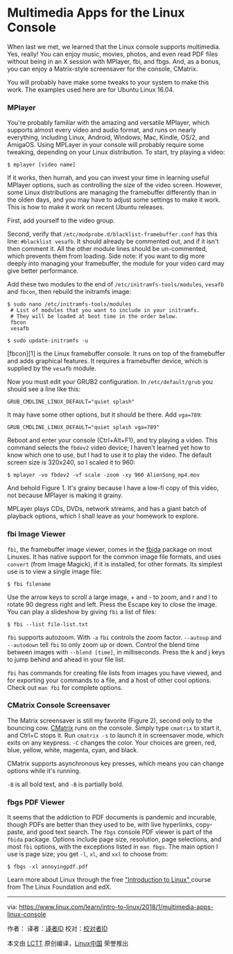 Multimedia Apps for the Linux Console
======
When last we met, we learned that the Linux console supports multimedia. Yes, really! You can enjoy music, movies, photos, and even read PDF files without being in an X session with MPlayer, fbi, and fbgs. And, as a bonus, you can enjoy a Matrix-style screensaver for the console, CMatrix.

You will probably have make some tweaks to your system to make this work. The examples used here are for Ubuntu Linux 16.04.

### MPlayer

You're probably familiar with the amazing and versatile MPlayer, which supports almost every video and audio format, and runs on nearly everything, including Linux, Android, Windows, Mac, Kindle, OS/2, and AmigaOS. Using MPLayer in your console will probably require some tweaking, depending on your Linux distribution. To start, try playing a video:
```
$ mplayer [video name]

```

If it works, then hurrah, and you can invest your time in learning useful MPlayer options, such as controlling the size of the video screen. However, some Linux distributions are managing the framebuffer differently than in the olden days, and you may have to adjust some settings to make it work. This is how to make it work on recent Ubuntu releases.

First, add yourself to the video group.

Second, verify that `/etc/modprobe.d/blacklist-framebuffer.conf` has this line: `#blacklist vesafb`. It should already be commented out, and if it isn't then comment it. All the other module lines should be un-commented, which prevents them from loading. Side note: if you want to dig more deeply into managing your framebuffer, the module for your video card may give better performance.

Add these two modules to the end of `/etc/initramfs-tools/modules`, `vesafb` and `fbcon`, then rebuild the initramfs image:
```
$ sudo nano /etc/initramfs-tools/modules
 # List of modules that you want to include in your initramfs.
 # They will be loaded at boot time in the order below.
 fbcon
 vesafb

$ sudo update-initramfs -u

```

[fbcon][1] is the Linux framebuffer console. It runs on top of the framebuffer and adds graphical features. It requires a framebuffer device, which is supplied by the `vesafb` module.

Now you must edit your GRUB2 configuration. In `/etc/default/grub` you should see a line like this:
```
GRUB_CMDLINE_LINUX_DEFAULT="quiet splash"

```

It may have some other options, but it should be there. Add `vga=789`:
```
GRUB_CMDLINE_LINUX_DEFAULT="quiet splash vga=789"

```

Reboot and enter your console (Ctrl+Alt+F1), and try playing a video. This command selects the `fbdev2` video device; I haven't learned yet how to know which one to use, but I had to use it to play the video. The default screen size is 320x240, so I scaled it to 960:
```
$ mplayer -vo fbdev2 -vf scale -zoom -xy 960 AlienSong_mp4.mov
```

And behold Figure 1. It's grainy because I have a low-fi copy of this video, not because MPlayer is making it grainy.

MPLayer plays CDs, DVDs, network streams, and has a giant batch of playback options, which I shall leave as your homework to explore.

### fbi Image Viewer

`fbi`, the framebuffer image viewer, comes in the [fbida][2] package on most Linuxes. It has native support for the common image file formats, and uses `convert` (from Image Magick), if it is installed, for other formats. Its simplest use is to view a single image file:
```
$ fbi filename

```

Use the arrow keys to scroll a large image, + and - to zoom, and r and l to rotate 90 degress right and left. Press the Escape key to close the image. You can play a slideshow by giving `fbi` a list of files:
```
$ fbi --list file-list.txt

```

`fbi` supports autozoom. With `-a` `fbi` controls the zoom factor. `--autoup` and `--autodown` tell `fbi` to only zoom up or down. Control the blend time between images with `--blend [time]`, in milliseconds. Press the k and j keys to jump behind and ahead in your file list.

`fbi` has commands for creating file lists from images you have viewed, and for exporting your commands to a file, and a host of other cool options. Check out `man fbi` for complete options.

### CMatrix Console Screensaver

The Matrix screensaver is still my favorite (Figure 2), second only to the bouncing cow. [CMatrix][3] runs on the console. Simply type `cmatrix` to start it, and Ctrl+C stops it. Run `cmatrix -s` to launch it in screensaver mode, which exits on any keypress. `-C` changes the color. Your choices are green, red, blue, yellow, white, magenta, cyan, and black.

CMatrix supports asynchronous key presses, which means you can change options while it's running.

`-B` is all bold text, and `-B` is partially bold.

### fbgs PDF Viewer

It seems that the addiction to PDF documents is pandemic and incurable, though PDFs are better than they used to be, with live hyperlinks, copy-paste, and good text search. The `fbgs` console PDF viewer is part of the `fbida` package. Options include page size, resolution, page selections, and most `fbi` options, with the exceptions listed in `man fbgs`. The main option I use is page size; you get `-l`, `xl`, and `xxl` to choose from:
```
$ fbgs -xl annoyingpdf.pdf

```

Learn more about Linux through the free ["Introduction to Linux" ][4]course from The Linux Foundation and edX.

--------------------------------------------------------------------------------

via: https://www.linux.com/learn/intro-to-linux/2018/1/multimedia-apps-linux-console

作者：[][a]
译者：[译者ID](https://github.com/译者ID)
校对：[校对者ID](https://github.com/校对者ID)

本文由 [LCTT](https://github.com/LCTT/TranslateProject) 原创编译，[Linux中国](https://linux.cn/) 荣誉推出

[a]:
[1]:https://www.mjmwired.net/kernel/Documentation/fb/fbcon.txt
[2]:https://www.kraxel.org/blog/linux/fbida/
[3]:http://www.asty.org/cmatrix/
[4]:https://training.linuxfoundation.org/linux-courses/system-administration-training/introduction-to-linux

